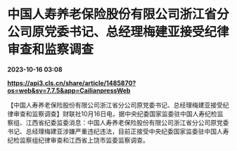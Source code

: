 # 中国人寿养老保险股份有限公司浙江省分公司原党委书记、总经理梅建亚接受纪律审查和监察调查

**2023-10-16 03:08**

**https://api3.cls.cn/share/article/1485870?os=web&sv=7.7.5&app=CailianpressWeb**

【中国人寿养老保险股份有限公司浙江省分公司原党委书记、总经理梅建亚接受纪律审查和监察调查】财联社10月16日电，据中央纪委国家监委驻中国人寿纪检监察组、江西省纪委监委消息：中国人寿养老保险股份有限公司浙江省分公司原党委书记、总经理梅建亚涉嫌严重违纪违法，目前正接受中央纪委国家监委驻中国人寿纪检监察组纪律审查和江西省上饶市监委监察调查。